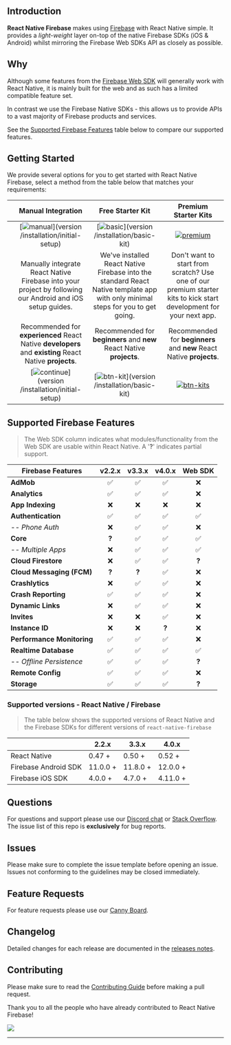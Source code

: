 ## Introduction

**React Native Firebase** makes using [Firebase](http://firebase.com) with React Native simple. It provides a _light-weight_ layer on-top of the native Firebase SDKs (iOS & Android) whilst mirroring the Firebase Web SDKs API as closely as possible.

## Why 

Although some features from the [Firebase Web SDK](https://www.npmjs.com/package/firebase) will generally work with React Native, it is mainly built for the web and as such has a limited compatible feature set.

In contrast we use the Firebase Native SDKs - this allows us to provide APIs to a vast majority of Firebase products and services.

See the [Supported Firebase Features](#Supported-Firebase-Features) table below to compare our supported features.

## Getting Started

We provide several options for you to get started with React Native Firebase, select a method from the table below that matches your requirements:

|  | Manual Integration  | Free Starter Kit | Premium Starter Kits |
|:---:|:-------------------:|:-----------------:|:--------------------:|
|  | [![manual][manual]](version /installation/initial-setup) | [![basic][basic]](version /installation/basic-kit) | [![premium][premium]](/kits) |
|  | Manually integrate React Native Firebase into your project by following our Android and iOS setup guides. | We've installed React Native Firebase into the standard React Native template app with only minimal steps for you to get going.      | Don't want to start from scratch? Use one of our premium starter kits to kick start development for your next app. |
|  | Recommended for **experienced** React Native **developers** and **existing** React Native **projects**. | Recommended for **beginners** and **new** React Native **projects**. | Recommended for **beginners** and **new** React Native **projects**. |
|  | [![continue][btn-guide]](version /installation/initial-setup) | [![btn-kit][btn-kit]](version /installation/basic-kit) | [![btn-kits][btn-kits]](/kits) |


## Supported Firebase Features
> The Web SDK column indicates what modules/functionality from the Web SDK are usable within React Native. A '**?**' indicates partial support.

| Firebase Features          | v2.2.x | v3.3.x | v4.0.x | Web SDK |
| -------------------------- | :----: | :----: | :----: | :-----: |
| **AdMob**                  |   ✅   |   ✅   |   ✅   |   ❌   |
| **Analytics**              |   ✅   |   ✅   |   ✅   |   ❌   |
| **App Indexing**           |   ❌   |   ❌   |   ❌   |   ❌   |
| **Authentication**         |   ✅   |   ✅   |   ✅   |   ✅   |
| _-- Phone Auth_            |   ❌   |   ✅   |   ✅   |   ❌   |
| **Core**                   | **?**  |   ✅   |   ✅   |   ✅   |
|  _-- Multiple Apps_        |   ❌   |   ✅   |   ✅   |   ✅   |
| **Cloud Firestore**        |   ❌   |   ✅   |   ✅   | **?**  |
| **Cloud Messaging (FCM)**  | **?**  | **?** |   ✅   |   ❌   |
| **Crashlytics**            |   ❌   |   ✅   |   ✅   |   ❌   |
| **Crash Reporting**        |   ✅   |   ✅   |   ✅   |   ❌   |
| **Dynamic Links**          |   ❌   |   ✅   |   ✅   |   ❌   |
| **Invites**                |   ❌   |   ❌   |   ✅   |   ❌   |
| **Instance ID**            |   ❌   |   ❌   | **?**  |   ❌   |
| **Performance Monitoring** |   ✅   |   ✅   |   ✅   |   ❌   |
| **Realtime Database**      |   ✅   |   ✅   |   ✅   |   ✅   |
| _-- Offline Persistence_   |   ✅   |   ✅   |   ✅   | **?**  |
| **Remote Config**          |   ✅   |   ✅   |   ✅   |   ❌   |
| **Storage**                |   ✅   |   ✅   |   ✅   | **?**  |


### Supported versions - React Native / Firebase

> The table below shows the supported versions of React Native and the Firebase SDKs for different versions of `react-native-firebase`

|                        | 2.2.x    | 3.3.x    |  4.0.x   |
|------------------------|----------|----------|----------|
| React Native           | 0.47 +   | 0.50 +   | 0.52 +   |
| Firebase Android SDK   | 11.0.0 + | 11.8.0 + | 12.0.0 + |
| Firebase iOS SDK       | 4.0.0 +  | 4.7.0 +  | 4.11.0 + |


## Questions

For questions and support please use our [Discord chat](https://discord.gg/C9aK28N) or [Stack Overflow](https://stackoverflow.com/questions/tagged/react-native-firebase). The issue list of this repo is **exclusively** for bug reports.

## Issues

Please make sure to complete the issue template before opening an issue. Issues not conforming to the guidelines may be closed immediately.

## Feature Requests

For feature requests please use our [Canny Board](http://invertase.link/requests).

## Changelog

Detailed changes for each release are documented in the [releases notes](https://github.com/invertase/react-native-firebase/releases).


## Contributing

Please make sure to read the [Contributing Guide](https://github.com/invertase/react-native-firebase/blob/master/CONTRIBUTING.md) before making a pull request.

Thank you to all the people who have already contributed to React Native Firebase!

<a href="graphs/contributors"><img src="https://opencollective.com/react-native-firebase/contributors.svg?width=890" /></a>

<hr>

[manual]: https://rnfirebase.io/static/media/docs-vector.cb67f7d6.png "Recommended for experienced React Native developers and existing React Native projects."
[basic]: https://rnfirebase.io/static/media/starter-project-vector.e45d010a.png "Recommended for beginners and new React Native projects."
[premium]: https://rnfirebase.io/static/media/premium-kits-vector.dc0245df.png "Recommended for beginners and new React Native projects."
[btn-guide]: https://i.imgur.com/Tmp5hku.png "View the integration guide"
[btn-kit]: https://i.imgur.com/N7GUGXo.png "Go to the basic starter kit repo"
[btn-kits]: https://i.imgur.com/1rmzlpV.png "Go to the basic starter kit repo"
